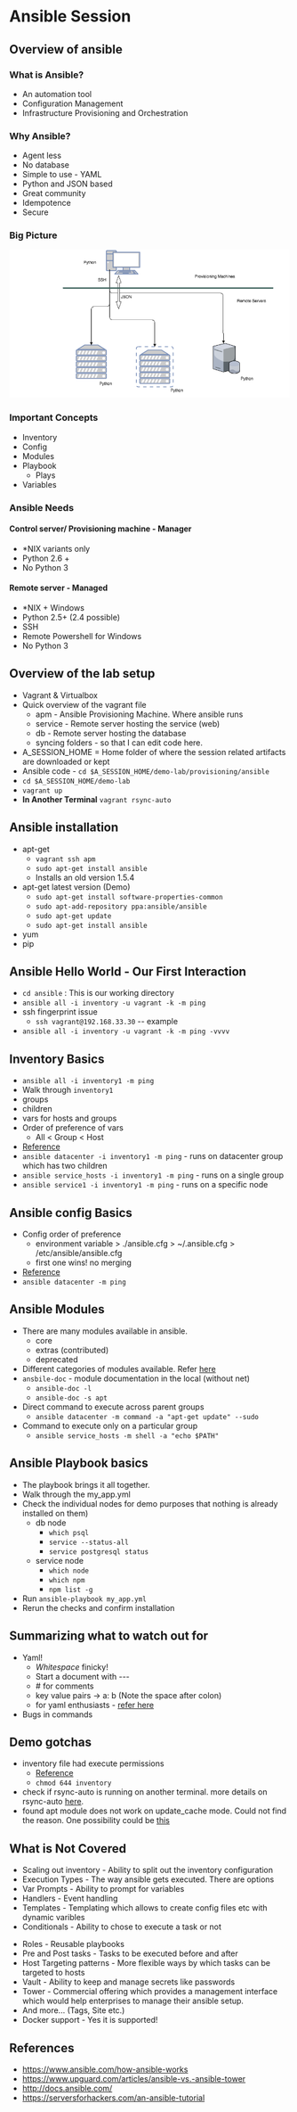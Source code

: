 <!--slide-->
# Ansible Session
<!--slide-->
## Overview of ansible

### What is Ansible?
* An automation tool
* Configuration Management
* Infrastructure Provisioning and Orchestration

### Why Ansible?
* Agent less
* No database
* Simple to use - YAML
* Python and JSON based
* Great community
* Idempotence
* Secure

<!--slide-->
### Big Picture
![ansible big picture](./ansible-big-picture.png)

<!--slide-->
### Important Concepts
* Inventory
* Config
* Modules
* Playbook
  * Plays
* Variables
<!--slide-->
### Ansible Needs
#### Control server/ Provisioning machine - Manager
* \*NIX variants only
* Python 2.6 +
* No Python 3

#### Remote server - Managed
* \*NIX + Windows
* Python 2.5+ (2.4 possible)
* SSH
* Remote Powershell for Windows
* No Python 3

<!--slide-->
## Overview of the lab setup
  * Vagrant & Virtualbox
  * Quick overview of the vagrant file
    * apm - Ansible Provisioning Machine. Where ansible runs
    * service - Remote server hosting the service (web)
    * db - Remote server hosting the database
    * syncing folders - so that I can edit code here.
  * A_SESSION_HOME = Home folder of where the session related artifacts are downloaded or kept
  * Ansible code - `cd $A_SESSION_HOME/demo-lab/provisioning/ansible`
  * `cd $A_SESSION_HOME/demo-lab`
  * `vagrant up`
  * **In Another Terminal** `vagrant rsync-auto`

<!--slide-->
## Ansible installation
  * apt-get
    * `vagrant ssh apm`
    * `sudo apt-get install ansible`
    * Installs an old version 1.5.4
  * apt-get latest version (Demo)
    * `sudo apt-get install software-properties-common`
    * `sudo apt-add-repository ppa:ansible/ansible`
    * `sudo apt-get update`
    * `sudo apt-get install ansible`
  * yum
  * pip

<!--slide-->
## Ansible Hello World - Our First Interaction
* `cd ansible` : This is our working directory
* `ansible all -i inventory -u vagrant -k -m ping`
* ssh fingerprint issue
  * `ssh vagrant@192.168.33.30` -- example
* `ansible all -i inventory -u vagrant -k -m ping -vvvv`

<!--slide-->
## Inventory Basics
* `ansible all -i inventory1 -m ping`
* Walk through `inventory1`
* groups
* children
* vars for hosts and groups
* Order of preference of vars
  * All < Group < Host
* [Reference](http://docs.ansible.com/ansible/intro_inventory.html)
* `ansible datacenter -i inventory1 -m ping` - runs on datacenter group which has two children
* `ansible service_hosts -i inventory1 -m ping` - runs on a single group
* `ansible service1 -i inventory1 -m ping` - runs on a specific node

<!--slide-->
## Ansible config Basics
* Config order of preference
  * environment variable > ./ansible.cfg > ~/.ansible.cfg > /etc/ansible/ansible.cfg
  * first one wins! no merging
* [Reference](http://docs.ansible.com/ansible/intro_configuration.html)
* `ansible datacenter -m ping`

<!--slide-->
## Ansible Modules
* There are many modules available in ansible.
  * core
  * extras (contributed)
  * deprecated
* Different categories of modules available. Refer [here](http://docs.ansible.com/ansible/modules_by_category.html)
* `ansbile-doc` - module documentation in the local (without net)
  * `ansible-doc -l`
  * `ansible-doc -s apt`
* Direct command to execute across parent groups
  * `ansible datacenter -m command -a "apt-get update" --sudo`
* Command to execute only on a particular group
  * `ansible service_hosts -m shell -a "echo $PATH"`

<!--slide-->
## Ansible Playbook basics
* The playbook brings it all together.
* Walk through the my_app.yml
* Check the individual nodes for demo purposes that nothing is already installed on them)
  * db node
    * `which psql`
    * `service --status-all`
    * `service postgresql status`
  * service node
    * `which node`
    * `which npm`
    * `npm list -g`
* Run `ansible-playbook my_app.yml`
* Rerun the checks and confirm installation

<!--slide-->
## Summarizing what to watch out for
* Yaml!
  * _Whitespace_ finicky!
  * Start a document with ---
  * \# for comments
  * key value pairs -> a: b  (Note the space after colon)
  * for yaml enthusiasts - [refer here](http://www.yaml.org/refcard.html)
* Bugs in commands

<!--slide-->
## Demo gotchas
* inventory file had execute permissions
  * [Reference](http://stackoverflow.com/questions/18385925/error-when-running-ansible-playbook)
  * `chmod 644 inventory`
* check if rsync-auto is running on another terminal. more details on rsync-auto [here](https://www.vagrantup.com/docs/cli/rsync-auto.html).
* found apt module does not work on update_cache mode. Could not find the reason. One possibility could be [this](https://github.com/ansible/ansible-modules-core/issues/1497)

<!--slide-->
## What is Not Covered
* Scaling out inventory - Ability to split out the inventory configuration
* Execution Types - The way ansible gets executed. There are options
* Var Prompts - Ability to prompt for variables
* Handlers - Event handling
* Templates - Templating which allows to create config files etc with dynamic varibles
* Conditionals - Ability to chose to execute a task or not
<!--slide-->
* Roles - Reusable playbooks
* Pre and Post tasks - Tasks to be executed before and after
* Host Targeting patterns - More flexible ways by which tasks can be targeted to hosts
* Vault - Ability to keep and manage secrets like passwords
* Tower - Commercial offering which provides a management interface which would help enterprises to manage their ansible setup.
* And more... (Tags, Site etc.)
* Docker support - Yes it is supported!

<!--slide-->
## References
* https://www.ansible.com/how-ansible-works
* https://www.upguard.com/articles/ansible-vs.-ansible-tower
* http://docs.ansible.com/
* https://serversforhackers.com/an-ansible-tutorial
